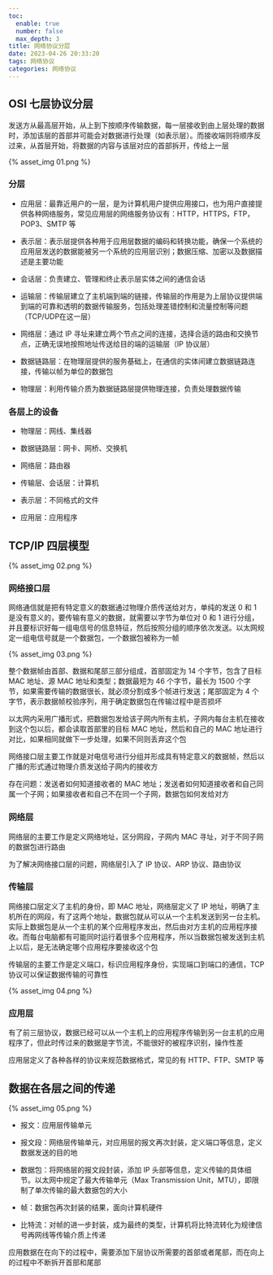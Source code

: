 ```yaml
---
toc:
  enable: true
  number: false
  max_depth: 3
title: 网络协议分层
date: 2023-04-26 20:33:20
tags: 网络协议
categories: 网络协议
---
```


## OSI 七层协议分层

发送方从最高层开始，从上到下按顺序传输数据，每一层接收到由上层处理的数据时，添加该层的首部并可能会对数据进行处理（如表示层）。而接收端则将顺序反过来，从首层开始，将数据的内容与该层对应的首部拆开，传给上一层

{% asset_img 01.png %}

### 分层

- 应用层：最靠近用户的一层，是为计算机用户提供应用接口，也为用户直接提供各种网络服务，常见应用层的网络服务协议有：HTTP，HTTPS，FTP，POP3、SMTP 等

- 表示层：表示层提供各种用于应用层数据的编码和转换功能，确保一个系统的应用层发送的数据能被另一个系统的应用层识别；数据压缩、加密以及数据描述是主要功能

- 会话层：负责建立、管理和终止表示层实体之间的通信会话

- 运输层：传输层建立了主机端到端的链接，传输层的作用是为上层协议提供端到端的可靠和透明的数据传输服务，包括处理差错控制和流量控制等问题（TCP/UDP在这一层）

- 网络层：通过 IP 寻址来建立两个节点之间的连接，选择合适的路由和交换节点，正确无误地按照地址传送给目的端的运输层（IP 协议层）

- 数据链路层：在物理层提供的服务基础上，在通信的实体间建立数据链路连接，传输以帧为单位的数据包

- 物理层：利用传输介质为数据链路层提供物理连接，负责处理数据传输

### 各层上的设备

- 物理层：网线、集线器

- 数据链路层：网卡、网桥、交换机

- 网络层：路由器

- 传输层、会话层：计算机

- 表示层：不同格式的文件

- 应用层：应用程序

## TCP/IP 四层模型

{% asset_img 02.png %}

### 网络接口层

网络通信就是把有特定意义的数据通过物理介质传送给对方，单纯的发送 0 和 1 是没有意义的，要传输有意义的数据，就需要以字节为单位对 0 和 1 进行分组，并且要标识好每一组电信号的信息特征，然后按照分组的顺序依次发送。以太网规定一组电信号就是一个数据包，一个数据包被称为一帧

{% asset_img 03.png %}

整个数据帧由首部、数据和尾部三部分组成，首部固定为 14 个字节，包含了目标 MAC 地址、源 MAC 地址和类型；数据最短为 46 个字节，最长为 1500 个字节，如果需要传输的数据很长，就必须分割成多个帧进行发送；尾部固定为 4 个字节，表示数据帧校验序列，用于确定数据包在传输过程中是否损坏

以太网内采用广播形式，把数据包发给该子网内所有主机，子网内每台主机在接收到这个包以后，都会读取首部里的目标 MAC 地址，然后和自己的 MAC 地址进行对比，如果相同就做下一步处理，如果不同则丢弃这个包

网络接口层主要工作就是对电信号进行分组并形成具有特定意义的数据帧，然后以广播的形式通过物理介质发送给子网内的接收方

存在问题：发送者如何知道接收者的 MAC 地址；发送者如何知道接收者和自己同属一个子网；如果接收者和自己不在同一个子网，数据包如何发给对方

### 网络层

网络层的主要工作是定义网络地址，区分网段，子网内 MAC 寻址，对于不同子网的数据包进行路由

为了解决网络接口层的问题，网络层引入了 IP 协议、ARP 协议、路由协议

### 传输层

网络接口层定义了主机的身份，即 MAC 地址，网络层定义了 IP 地址，明确了主机所在的网段，有了这两个地址，数据包就从可以从一个主机发送到另一台主机。实际上数据包是从一个主机的某个应用程序发出，然后由对方主机的应用程序接收。而每台电脑都有可能同时运行着很多个应用程序，所以当数据包被发送到主机上以后，是无法确定哪个应用程序要接收这个包

传输层的主要工作是定义端口，标识应用程序身份，实现端口到端口的通信，TCP 协议可以保证数据传输的可靠性

{% asset_img 04.png %}

### 应用层

有了前三层协议，数据已经可以从一个主机上的应用程序传输到另一台主机的应用程序了，但此时传过来的数据是字节流，不能很好的被程序识别，操作性差

应用层定义了各种各样的协议来规范数据格式，常见的有 HTTP、FTP、SMTP 等

## 数据在各层之间的传递

{% asset_img 05.png %}

- 报文：应用层传输单元

- 报文段：网络层传输单元，对应用层的报文再次封装，定义端口等信息，定义数据发送的目的地

- 数据包：将网络层的报文段封装，添加 IP 头部等信息，定义传输的具体细节。以太网中规定了最大传输单元（Max Transmission Unit，MTU），即限制了单次传输的最大数据包的大小

- 帧：数据包再次封装的结果，面向计算机硬件

- 比特流：对帧的进一步封装，成为最终的类型，计算机将比特流转化为规律信号再网线等传输介质上传递

应用数据在在向下的过程中，需要添加下层协议所需要的首部或者尾部，而在向上的过程中不断拆开首部和尾部
